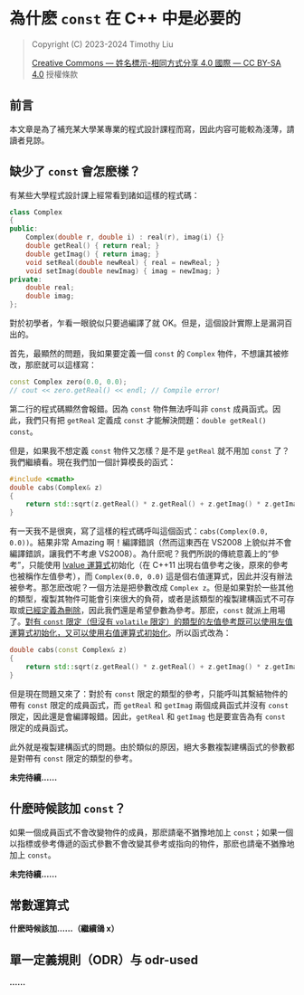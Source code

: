 # 為什麽 `const` 在 C++ 中是必要的

> Copyright (C) 2023-2024 Timothy Liu
>
> [Creative Commons — 姓名標示-相同方式分享 4.0 國際 — CC BY-SA 4.0](https://creativecommons.org/licenses/by-sa/4.0/deed.zh_TW) 授權條款

## 前言

本文章是為了補充某大學某專業的程式設計課程而寫，因此内容可能較為淺薄，請讀者見諒。

## 缺少了 `const` 會怎麽樣？

有某些大學程式設計課上經常看到諸如這樣的程式碼：

```c++
class Complex
{
public:
    Complex(double r, double i) : real(r), imag(i) {}
    double getReal() { return real; }
    double getImag() { return imag; }
    void setReal(double newReal) { real = newReal; }
    void setImag(double newImag) { imag = newImag; }
private:
    double real;
    double imag;
};
```

對於初學者，乍看一眼貌似只要過編譯了就 OK。但是，這個設計實際上是漏洞百出的。

首先，最顯然的問題，我如果要定義一個 `const` 的 `Complex` 物件，不想讓其被修改，那麽就可以這樣寫：

```cpp
const Complex zero(0.0, 0.0);
// cout << zero.getReal() << endl; // Compile error!
```

第二行的程式碼顯然會報錯。因為 `const` 物件無法呼叫非 `const` 成員函式。因此，我們只有把 `getReal` 定義成 `const` 才能解決問題：`double getReal() const`。

但是，如果我不想定義 `const` 物件又怎樣？是不是 `getReal` 就不用加 `const` 了？我們繼續看。現在我們加一個計算模長的函式：

```c++
#include <cmath>
double cabs(Complex& z)
{
    return std::sqrt(z.getReal() * z.getReal() + z.getImag() * z.getImag());
}
```

有一天我不是很爽，寫了這樣的程式碼呼叫這個函式：`cabs(Complex(0.0, 0.0))`。結果非常 Amazing 啊！編譯錯誤（然而這東西在 VS2008 上貌似并不會編譯錯誤，讓我們不考慮 VS2008）。為什麽呢？我們所説的傳統意義上的“參考”，只能使用 [lvalue 運算式](./lvalue-and-rvalue.md)初始化（在 C++11 出現右值參考之後，原來的參考也被稱作左值參考），而 `Complex(0.0, 0.0)` 這是個右值運算式，因此并沒有辦法被參考。那怎麽改呢？一個方法是把參數改成 `Complex z`。但是如果對於一些其他的類型，複製其物件可能會引來很大的負荷，或者是該類型的複製建構函式不可存取或[已經定義為刪除](https://zh.cppreference.com/w/cpp/language/function#.E5.BC.83.E7.BD.AE.E5.87.BD.E6.95.B0)，因此我們還是希望參數為參考。那麽，`const` 就派上用場了。[對有 `const` 限定（但沒有 `volatile` 限定）的類型的左值參考既可以使用左值運算式初始化，又可以使用右值運算式初始化](https://zh.cppreference.com/w/cpp/language/reference_initialization)。所以函式改為：

```c++
double cabs(const Complex& z)
{
    return std::sqrt(z.getReal() * z.getReal() + z.getImag() * z.getImag());
}
```

但是現在問題又來了：對於有 `const` 限定的類型的參考，只能呼叫其繫結物件的帶有 `const` 限定的成員函式，而 `getReal` 和 `getImag` 兩個成員函式并沒有 `const` 限定，因此還是會編譯報錯。因此，`getReal` 和 `getImag` 也是要宣告為有 `const` 限定的成員函式。

此外就是複製建構函式的問題。由於類似的原因，絕大多數複製建構函式的參數都是對帶有 `const` 限定的類型的參考。

**未完待續……**

## 什麽時候該加 `const`？

如果一個成員函式不會改變物件的成員，那麽請毫不猶豫地加上 `const`；如果一個以指標或參考傳遞的函式參數不會改變其參考或指向的物件，那麽也請毫不猶豫地加上 `const`。

**未完待續……**

## 常數運算式

**什麽時候該加……（繼續鴿 x）**

## 單一定義規則（ODR）与 odr-used

**……**

